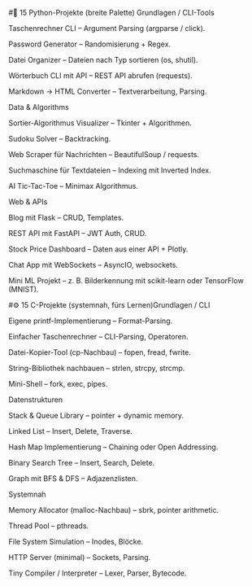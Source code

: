 #🐍 15 Python-Projekte (breite Palette) Grundlagen / CLI-Tools

Taschenrechner CLI – Argument Parsing (argparse / click).

Password Generator – Randomisierung + Regex.

Datei Organizer – Dateien nach Typ sortieren (os, shutil).

Wörterbuch CLI mit API – REST API abrufen (requests).

Markdown → HTML Converter – Textverarbeitung, Parsing.

Data & Algorithms

Sortier-Algorithmus Visualizer – Tkinter + Algorithmen.

Sudoku Solver – Backtracking.

Web Scraper für Nachrichten – BeautifulSoup / requests.

Suchmaschine für Textdateien – Indexing mit Inverted Index.

AI Tic-Tac-Toe – Minimax Algorithmus.

Web & APIs

Blog mit Flask – CRUD, Templates.

REST API mit FastAPI – JWT Auth, CRUD.

Stock Price Dashboard – Daten aus einer API + Plotly.

Chat App mit WebSockets – AsyncIO, websockets.

Mini ML Projekt – z. B. Bilderkennung mit scikit-learn oder TensorFlow (MNIST).

#⚙️ 15 C-Projekte (systemnah, fürs Lernen)Grundlagen / CLI

Eigene printf-Implementierung – Format-Parsing.

Einfacher Taschenrechner – CLI-Parsing, Operatoren.

Datei-Kopier-Tool (cp-Nachbau) – fopen, fread, fwrite.

String-Bibliothek nachbauen – strlen, strcpy, strcmp.

Mini-Shell – fork, exec, pipes.

Datenstrukturen

Stack & Queue Library – pointer + dynamic memory.

Linked List – Insert, Delete, Traverse.

Hash Map Implementierung – Chaining oder Open Addressing.

Binary Search Tree – Insert, Search, Delete.

Graph mit BFS & DFS – Adjazenzlisten.

Systemnah

Memory Allocator (malloc-Nachbau) – sbrk, pointer arithmetic.

Thread Pool – pthreads.

File System Simulation – Inodes, Blöcke.

HTTP Server (minimal) – Sockets, Parsing.

Tiny Compiler / Interpreter – Lexer, Parser, Bytecode.
